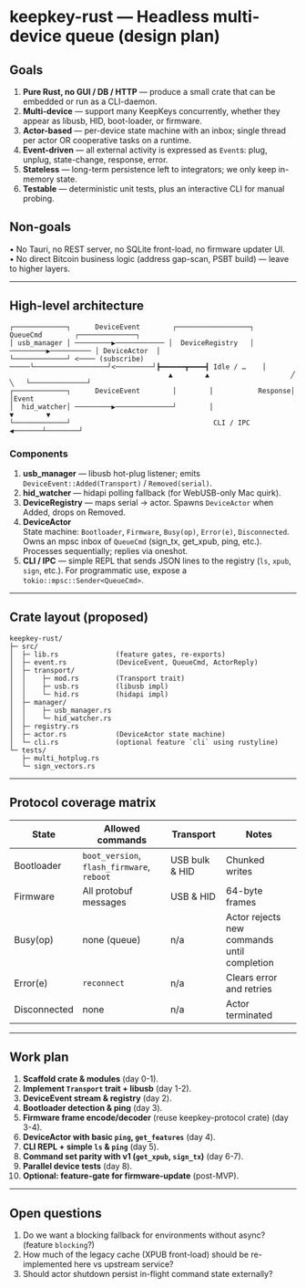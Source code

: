# keepkey-rust — Headless multi-device queue (design plan)

## Goals
1. **Pure Rust, no GUI / DB / HTTP** — produce a small crate that can be embedded or run as a CLI-daemon.
2. **Multi-device** — support many KeepKeys concurrently, whether they appear as libusb, HID, boot-loader, or firmware.
3. **Actor-based** — per-device state machine with an inbox; single thread per actor OR cooperative tasks on a runtime.
4. **Event-driven** — all external activity is expressed as `Event`s: plug, unplug, state-change, response, error.
5. **Stateless** — long-term persistence left to integrators; we only keep in-memory state.
6. **Testable** — deterministic unit tests, plus an interactive CLI for manual probing.

## Non-goals
• No Tauri, no REST server, no SQLite front-load, no firmware updater UI.  
• No direct Bitcoin business logic (address gap-scan, PSBT build) — leave to higher layers.

---
## High-level architecture
```
┌─────────────┐      DeviceEvent        ┌──────────────────┐       QueueCmd        ┌──────────────┐
│ usb_manager │ ─────────▶──────────── │  DeviceRegistry   │ ─────────▶────────── │ DeviceActor  │
└─────────────┘ <──── (subscribe) ─────└──────────────────┘<─────────┘┣━━━━━━┳━━━━┫ Idle / …    │
                                       ▲        ▲                    ╱        ╲   └──────────────┘
┌─────────────┐      DeviceEvent        │        │           Response│        │Event
│  hid_watcher│ ─────────▶──────────────┘        │                    ▼        ▼
└─────────────┘                                   CLI / IPC  ◀───────┴────────┘
```

### Components
1. **usb_manager** — libusb hot-plug listener; emits `DeviceEvent::Added(Transport)` / `Removed(serial)`.
2. **hid_watcher** — hidapi polling fallback (for WebUSB-only Mac quirk).
3. **DeviceRegistry** — maps serial → actor. Spawns `DeviceActor` when Added, drops on Removed.
4. **DeviceActor**  
   State machine: `Bootloader`, `Firmware`, `Busy(op)`, `Error(e)`, `Disconnected`.  
   Owns an mpsc inbox of `QueueCmd` (sign_tx, get_xpub, ping, etc.). Processes sequentially; replies via oneshot.
5. **CLI / IPC** — simple REPL that sends JSON lines to the registry (`ls`, `xpub`, `sign`, etc.). For programmatic use, expose a `tokio::mpsc::Sender<QueueCmd>`.

---
## Crate layout (proposed)
```
keepkey-rust/
├─ src/
│  ├─ lib.rs              (feature gates, re-exports)
│  ├─ event.rs            (DeviceEvent, QueueCmd, ActorReply)
│  ├─ transport/
│  │    ├─ mod.rs         (Transport trait)
│  │    ├─ usb.rs         (libusb impl)
│  │    └─ hid.rs         (hidapi impl)
│  ├─ manager/
│  │    ├─ usb_manager.rs
│  │    └─ hid_watcher.rs
│  ├─ registry.rs
│  ├─ actor.rs            (DeviceActor state machine)
│  └─ cli.rs              (optional feature `cli` using rustyline)
└─ tests/
   ├─ multi_hotplug.rs
   └─ sign_vectors.rs
```

---
## Protocol coverage matrix
| State | Allowed commands | Transport | Notes |
|-------|------------------|-----------|-------|
| Bootloader | `boot_version`, `flash_firmware`, `reboot` | USB bulk & HID | Chunked writes |
| Firmware   | All protobuf messages | USB & HID | 64-byte frames |
| Busy(op)   | none (queue) | n/a | Actor rejects new commands until completion |
| Error(e)   | `reconnect`  | n/a | Clears error and retries |
| Disconnected | none | n/a | Actor terminated |

---
## Work plan
1. **Scaffold crate & modules** (day 0-1).
2. **Implement `Transport` trait + libusb** (day 1-2).
3. **DeviceEvent stream & registry** (day 2).
4. **Bootloader detection & ping** (day 3).
5. **Firmware frame encode/decoder** (reuse keepkey-protocol crate) (day 3-4).
6. **DeviceActor with basic `ping`, `get_features`** (day 4).
7. **CLI REPL + simple `ls` & `ping`** (day 5).
8. **Command set parity with v1 (`get_xpub`, `sign_tx`)** (day 6-7).
9. **Parallel device tests** (day 8).
10. **Optional: feature-gate for firmware-update** (post-MVP).

---
## Open questions
1. Do we want a blocking fallback for environments without async? (feature `blocking`?)
2. How much of the legacy cache (XPUB front-load) should be re-implemented here vs upstream service?
3. Should actor shutdown persist in-flight command state externally?
